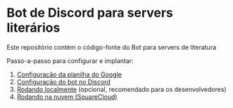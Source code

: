 # Bot de Discord para servers literários

Este repositório contém o código-fonte do Bot para servers de literatura

Passo-a-passo para configurar e implantar:

1. [Configuração da planilha do Google](manuais/configuracaoPlanilhaGoogle.md)
2. [Configuração do bot no Discord](manuais/configuracaoBotDiscord.md)
3. [Rodando localmente](manuais/rodandoLocalmente.md) (opcional, recomendado para os desenvolvedores)
4. [Rodando na nuvem (SquareCloud)](manuais/hospedandoNaNuvem.md)
